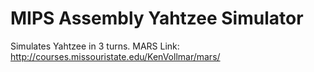 # MIPS Assembly Yahtzee Simulator
Simulates Yahtzee in 3 turns.
MARS Link: http://courses.missouristate.edu/KenVollmar/mars/
